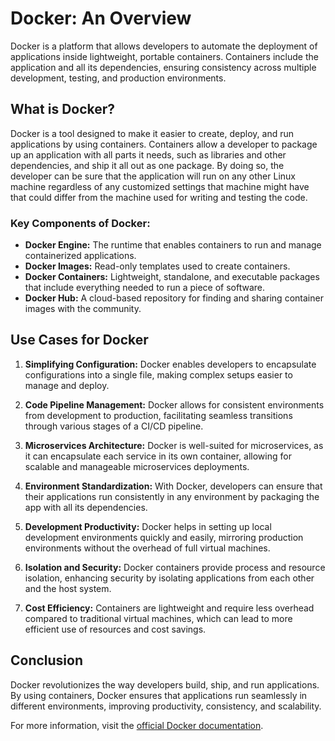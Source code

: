 
# Docker: An Overview

Docker is a platform that allows developers to automate the deployment of applications inside lightweight, portable containers. Containers include the application and all its dependencies, ensuring consistency across multiple development, testing, and production environments.

## What is Docker?

Docker is a tool designed to make it easier to create, deploy, and run applications by using containers. Containers allow a developer to package up an application with all parts it needs, such as libraries and other dependencies, and ship it all out as one package. By doing so, the developer can be sure that the application will run on any other Linux machine regardless of any customized settings that machine might have that could differ from the machine used for writing and testing the code.

### Key Components of Docker:
- **Docker Engine:** The runtime that enables containers to run and manage containerized applications.
- **Docker Images:** Read-only templates used to create containers.
- **Docker Containers:** Lightweight, standalone, and executable packages that include everything needed to run a piece of software.
- **Docker Hub:** A cloud-based repository for finding and sharing container images with the community.

## Use Cases for Docker

1. **Simplifying Configuration:** Docker enables developers to encapsulate configurations into a single file, making complex setups easier to manage and deploy.

2. **Code Pipeline Management:** Docker allows for consistent environments from development to production, facilitating seamless transitions through various stages of a CI/CD pipeline.

3. **Microservices Architecture:** Docker is well-suited for microservices, as it can encapsulate each service in its own container, allowing for scalable and manageable microservices deployments.

4. **Environment Standardization:** With Docker, developers can ensure that their applications run consistently in any environment by packaging the app with all its dependencies.

5. **Development Productivity:** Docker helps in setting up local development environments quickly and easily, mirroring production environments without the overhead of full virtual machines.

6. **Isolation and Security:** Docker containers provide process and resource isolation, enhancing security by isolating applications from each other and the host system.

7. **Cost Efficiency:** Containers are lightweight and require less overhead compared to traditional virtual machines, which can lead to more efficient use of resources and cost savings.

## Conclusion

Docker revolutionizes the way developers build, ship, and run applications. By using containers, Docker ensures that applications run seamlessly in different environments, improving productivity, consistency, and scalability.

For more information, visit the [official Docker documentation](https://docs.docker.com/).
